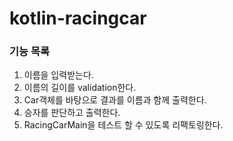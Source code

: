 # kotlin-racingcar
### 기능 목록
1. 이름을 입력받는다.
2. 이름의 길이를 validation한다.
2. Car객체를 바탕으로 결과를 이름과 함께 출력한다.
3. 승자를 판단하고 출력한다.
4. RacingCarMain을 테스트 할 수 있도록 리팩토링한다.